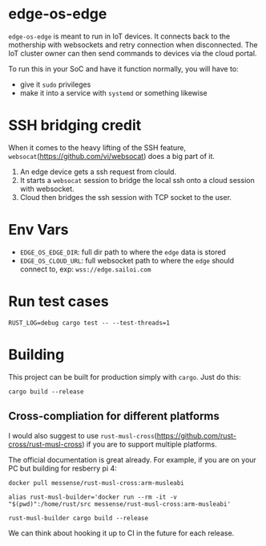 # edge-os-edge

`edge-os-edge` is meant to run in IoT devices. It connects back to the mothership with websockets and retry connection when disconnected. The IoT cluster owner can then send commands to devices via the cloud portal.

To run this in your SoC and have it function normally, you will have to:
- give it `sudo` privileges
- make it into a service with `systemd` or something likewise

# SSH bridging credit

When it comes to the heavy lifting of the SSH feature, `websocat`(https://github.com/vi/websocat) does a big part of it.

1. An edge device gets a ssh request from clould.
2. It starts a `websocat` session to bridge the local ssh onto a cloud session with websocket.
3. Cloud then bridges the ssh session with TCP socket to the user. 

# Env Vars

- `EDGE_OS_EDGE_DIR`: full dir path to where the `edge` data is stored
- `EDGE_OS_CLOUD_URL`: full websocket path to where the `edge` should connect to, exp: `wss://edge.sailoi.com`

# Run test cases

```
RUST_LOG=debug cargo test -- --test-threads=1
```

# Building

This project can be built for production simply with `cargo`. Just do this:

```
cargo build --release
``` 

## Cross-compliation for different platforms

I would also suggest to use `rust-musl-cross`(https://github.com/rust-cross/rust-musl-cross) if you are to support multiple platforms.

The official documentation is great already. For example, if you are on your PC but building for resberry pi 4:

```
docker pull messense/rust-musl-cross:arm-musleabi

alias rust-musl-builder='docker run --rm -it -v "$(pwd)":/home/rust/src messense/rust-musl-cross:arm-musleabi'

rust-musl-builder cargo build --release
```

We can think about hooking it up to CI in the future for each release.
